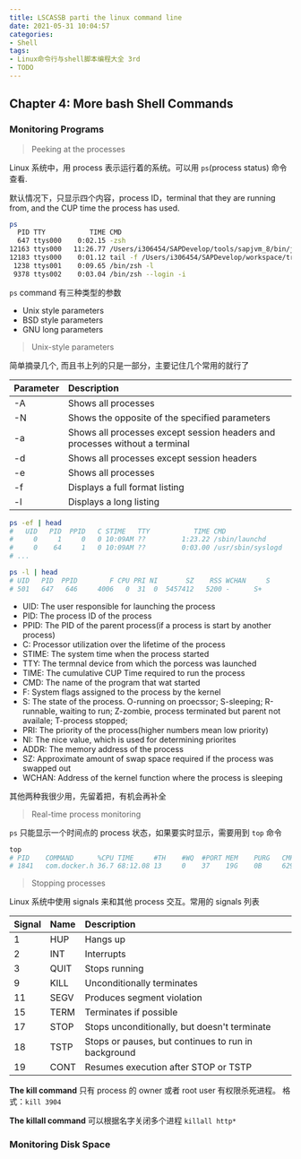 ```yaml
---
title: LSCASSB parti the linux command line
date: 2021-05-31 10:04:57
categories:
- Shell
tags:
- Linux命令行与shell脚本编程大全 3rd
- TODO
---
```


## Chapter 4: More bash Shell Commands

### Monitoring Programs

> Peeking at the processes

Linux 系统中，用 process 表示运行着的系统。可以用 `ps`(process status) 命令查看.

默认情况下，只显示四个内容，process ID，terminal that they are running from, and the CUP time the process has used.

```sh
ps 
  PID TTY           TIME CMD
  647 ttys000    0:02.15 -zsh
12163 ttys000   11:26.77 /Users/i306454/SAPDevelop/tools/sapjvm_8/bin/java -Dlog4j.co
12183 ttys000    0:01.12 tail -f /Users/i306454/SAPDevelop/workspace/trunk/tomcat-sfs
 1238 ttys001    0:09.65 /bin/zsh -l
 9378 ttys002    0:03.04 /bin/zsh --login -i
```

`ps` command 有三种类型的参数

* Unix style parameters
* BSD style parameters
* GNU long parameters

> Unix-style parameters

简单摘录几个, 而且书上列的只是一部分，主要记住几个常用的就行了

| Parameter | Description                                                                 |
| :-------- | :-------------------------------------------------------------------------- |
| -A        | Shows all processes                                                         |
| -N        | Shows the opposite of the specified parameters                              |
| -a        | Shows all processes except session headers and processes without a terminal |
| -d        | Shows all processes except session headers                                  |
| -e        | Shows all processes                                                         |
| -f        | Displays a full format listing                                              |
| -l        | Displays a long listing                                                     |

```sh
ps -ef | head
#   UID   PID  PPID   C STIME   TTY           TIME CMD
#     0     1     0   0 10:09AM ??         1:23.22 /sbin/launchd
#     0    64     1   0 10:09AM ??         0:03.00 /usr/sbin/syslogd
# ...

ps -l | head
# UID   PID  PPID        F CPU PRI NI       SZ    RSS WCHAN     S             ADDR TTY           TIME CMD
# 501   647   646     4006   0  31  0  5457412   5200 -      S+                  0 ttys000    0:04.03 -zsh
```

* UID: The user responsible for launching the process
* PID: The process ID of the process
* PPID: The PID of the parent process(if a process is start by another process)
* C: Processor utilization over the lifetime of the process
* STIME: The system time when the process started
* TTY: The termnal device from which the porcess was launched
* TIME: The cumulative CUP Time required to run the process
* CMD: The name of the program that wat started
* F: System flags assigned to the process by the kernel
* S: The state of the process. O-running on proecssor; S-sleeping; R-runnable, waiting to run; Z-zombie, process terminated but parent not availale; T-process stopped;
* PRI: The priority of the process(higher numbers mean low priority)
* NI: The nice value, which is used for determining priorites
* ADDR: The memory address of the process
* SZ: Approximate amount of swap space required if the process was swapped out
* WCHAN: Address of the kernel function where the process is sleeping

其他两种我很少用，先留着把，有机会再补全

> Real-time process monitoring

`ps` 只能显示一个时间点的 process 状态，如果要实时显示，需要用到 `top` 命令

```sh
top
# PID    COMMAND      %CPU TIME     #TH    #WQ  #PORT MEM    PURG   CMPRS  PGRP  PPID STATE    BOOSTS          %CPU_ME %CPU_OTHRS UID  FAULTS     COW     MSGSENT    MSGRECV   SYSBSD     SYSMACH    CSW        PAGEIN IDLEW    POWE INSTRS    CYCLES    USER
# 1841   com.docker.h 36.7 68:12.08 13     0    37    19G    0B     629M   1710  1830 sleeping *0[1]           0.00000 0.00000    501  202373842+ 473     569        335       85444924+  920        48973831+  17     3949456+ 59.4 469486491 786452501 i306454
```

> Stopping processes

Linux 系统中使用 signals 来和其他 process 交互。常用的 signals 列表

| Signal | Name | Description                                         |
| :----- | :--- | :-------------------------------------------------- |
| 1      | HUP  | Hangs up                                            |
| 2      | INT  | Interrupts                                          |
| 3      | QUIT | Stops running                                       |
| 9      | KILL | Unconditionally terminates                          |
| 11     | SEGV | Produces segment violation                          |
| 15     | TERM | Terminates if possible                              |
| 17     | STOP | Stops unconditionally, but doesn't terminate        |
| 18     | TSTP | Stops or pauses, but continues to run in background |
| 19     | CONT | Resumes execution after STOP or TSTP                |

**The kill command** 只有 process 的 owner 或者 root user 有权限杀死进程。 格式：`kill 3904`

**The killall command** 可以根据名字关闭多个进程 `killall http*`

### Monitoring Disk Space

